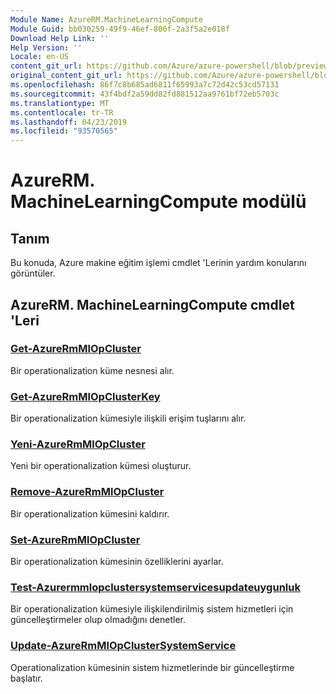 ```yaml
---
Module Name: AzureRM.MachineLearningCompute
Module Guid: bb030259-49f9-46ef-806f-2a3f5a2e018f
Download Help Link: ''
Help Version: ''
Locale: en-US
content_git_url: https://github.com/Azure/azure-powershell/blob/preview/src/ResourceManager/MachineLearningCompute/Commands.MachineLearningCompute/help/AzureRM.MachineLearningCompute.md
original_content_git_url: https://github.com/Azure/azure-powershell/blob/preview/src/ResourceManager/MachineLearningCompute/Commands.MachineLearningCompute/help/AzureRM.MachineLearningCompute.md
ms.openlocfilehash: 86f7c8b685ad6811f65993a7c72d42c53cd57131
ms.sourcegitcommit: 43f4bdf2a59dd82fd881512aa9761bf72eb5703c
ms.translationtype: MT
ms.contentlocale: tr-TR
ms.lasthandoff: 04/23/2019
ms.locfileid: "93570565"
---
```

# AzureRM. MachineLearningCompute modülü
## Tanım
Bu konuda, Azure makine eğitim işlemi cmdlet 'Lerinin yardım konularını görüntüler.

## AzureRM. MachineLearningCompute cmdlet 'Leri
### [Get-AzureRmMlOpCluster](Get-AzureRmMlOpCluster.md)
Bir operationalization küme nesnesi alır.

### [Get-AzureRmMlOpClusterKey](Get-AzureRmMlOpClusterKey.md)
Bir operationalization kümesiyle ilişkili erişim tuşlarını alır.

### [Yeni-AzureRmMlOpCluster](New-AzureRmMlOpCluster.md)
Yeni bir operationalization kümesi oluşturur.

### [Remove-AzureRmMlOpCluster](Remove-AzureRmMlOpCluster.md)
Bir operationalization kümesini kaldırır.

### [Set-AzureRmMlOpCluster](Set-AzureRmMlOpCluster.md)
Bir operationalization kümesinin özelliklerini ayarlar.

### [Test-Azurermmlopclustersystemservicesupdateuygunluk](Test-AzureRmMlOpClusterSystemServicesUpdateAvailability.md)
Bir operationalization kümesiyle ilişkilendirilmiş sistem hizmetleri için güncelleştirmeler olup olmadığını denetler.

### [Update-AzureRmMlOpClusterSystemService](Update-AzureRmMlOpClusterSystemService.md)
Operationalization kümesinin sistem hizmetlerinde bir güncelleştirme başlatır.

